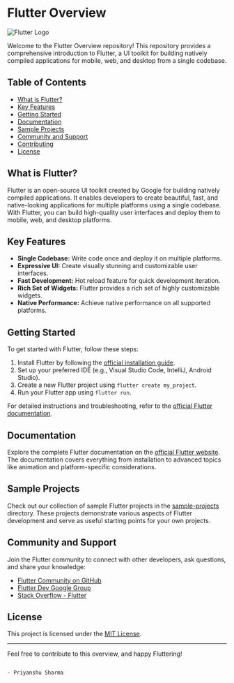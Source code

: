 # Flutter Overview

![Flutter Logo](https://storage.googleapis.com/cms-storage-bucket/c823e53b3a1a7b0d36a9.png)

Welcome to the Flutter Overview repository! This repository provides a comprehensive introduction to Flutter, a UI toolkit for building natively compiled applications for mobile, web, and desktop from a single codebase.

## Table of Contents
- [What is Flutter?](#what-is-flutter)
- [Key Features](#key-features)
- [Getting Started](#getting-started)
- [Documentation](#documentation)
- [Sample Projects](#sample-projects)
- [Community and Support](#community-and-support)
- [Contributing](#contributing)
- [License](#license)

## What is Flutter?

Flutter is an open-source UI toolkit created by Google for building natively compiled applications. It enables developers to create beautiful, fast, and native-looking applications for multiple platforms using a single codebase. With Flutter, you can build high-quality user interfaces and deploy them to mobile, web, and desktop platforms.

## Key Features

- **Single Codebase:** Write code once and deploy it on multiple platforms.
- **Expressive UI:** Create visually stunning and customizable user interfaces.
- **Fast Development:** Hot reload feature for quick development iteration.
- **Rich Set of Widgets:** Flutter provides a rich set of highly customizable widgets.
- **Native Performance:** Achieve native performance on all supported platforms.

## Getting Started

To get started with Flutter, follow these steps:

1. Install Flutter by following the [official installation guide](https://flutter.dev/docs/get-started/install).
2. Set up your preferred IDE (e.g., Visual Studio Code, IntelliJ, Android Studio).
3. Create a new Flutter project using `flutter create my_project`.
4. Run your Flutter app using `flutter run`.

For detailed instructions and troubleshooting, refer to the [official Flutter documentation](https://flutter.dev/docs).

## Documentation

Explore the complete Flutter documentation on the [official Flutter website](https://flutter.dev/docs). The documentation covers everything from installation to advanced topics like animation and platform-specific considerations.

## Sample Projects

Check out our collection of sample Flutter projects in the [sample-projects](./sample-projects) directory. These projects demonstrate various aspects of Flutter development and serve as useful starting points for your own projects.

## Community and Support

Join the Flutter community to connect with other developers, ask questions, and share your knowledge:

- [Flutter Community on GitHub](https://github.com/flutter/flutter/discussions)
- [Flutter Dev Google Group](https://groups.google.com/g/flutter-dev)
- [Stack Overflow - Flutter](https://stackoverflow.com/questions/tagged/flutter)

## License

This project is licensed under the [MIT License](LICENSE).

---

Feel free to contribute to this overview, and happy Fluttering!

                                                                                                              - Priyanshu Sharma
